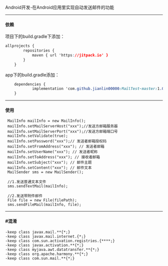
Android开发-在Android应用里实现自动发送邮件的功能

___

#### 依赖

项目下的build.gradle下添加：

```css
allprojects {
		repositories {
			maven { url 'https://jitpack.io' }
		}
	}
```

app下的build.gradle添加：

```css
	dependencies {
	        implementation 'com.github.jianlin00000:MailTest-master:1.0.1'
	}
```

------



#### 使用

```
 MailInfo mailInfo = new MailInfo();
 mailInfo.setMailServerHost("xxx");//发送方邮箱服务器
 mailInfo.setMailServerPort("xxx");//发送方邮箱端口号
 mailInfo.setValidate(true);
 mailInfo.setPassword("xxx");// 发送者邮箱授权码
 mailInfo.setFromAddress("xxx"); // 发送者邮箱
 mailInfo.setUserName("xxx"); // 发送者昵称
 mailInfo.setToAddress("xxx"); // 接收者邮箱
 mailInfo.setSubject("xxx"); // 邮件主题
 mailInfo.setContent("xxx"); // 邮件文本
 MailSender sms = new MailSender();
 
 //1.发送普通文本文件
 sms.sendTextMail(mailInfo);
 
 //2.发送带附件邮件
 File file = new File(filePath);
 sms.sendFileMail(mailInfo, file);
```





___



#### #混淆

```
-keep class javax.mail.**{*;}
-keep class javax.mail.internet.{*;}
-keep class com.sun.activation.registries.{****;}
-keep class javax.activation.**{*;}
-keep class myjava.awt.datatransfer.**{*;}
-keep class org.apache.harmony.**{*;}
-keep class com.sun.mail.**{*;}
```

